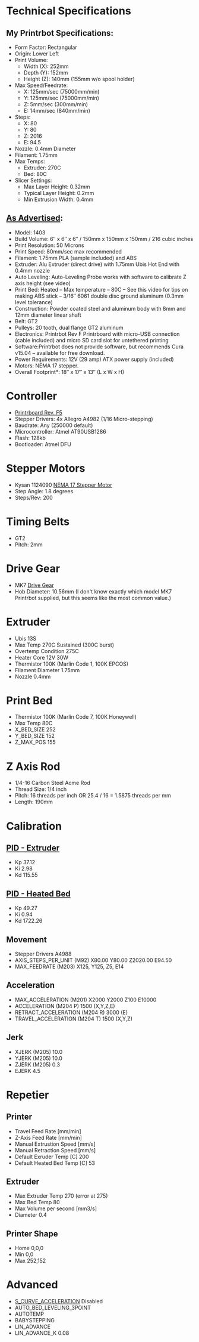 # Technical Specifications  
## My Printrbot Specifications:
- Form Factor: Rectangular
- Origin: Lower Left
- Print Volume: 
  - Width (X):  252mm
  - Depth (Y):  152mm
  - Height (Z): 140mm (155mm w/o spool holder)
- Max Speed/Feedrate:
  - X: 125mm/sec (75000mm/min)
  - Y: 125mm/sec (75000mm/min)
  - Z: 5mm/sec (300mm/min)
  - E: 14mm/sec (840mm/min)
- Steps:
  - X: 80
  - Y: 80
  - Z: 2016
  - E: 94.5
- Nozzle: 0.4mm Diameter
- Filament: 1.75mm
- Max Temps:
  - Extruder: 270C
  - Bed: 80C
- Slicer Settings:
  - Max Layer Height: 0.32mm
  - Typical Layer Height: 0.2mm
  - Min Extrusion Width: 0.4mm

## [As Advertised](https://www.treatstock.com/machines/item/70-printrbot-simple-metal):

- Model: 1403
- Build Volume: 6″ x 6″ x 6″ / 150mm x 150mm x 150mm / 216 cubic inches
- Print Resolution: 50 Microns
- Print Speed: 80mm/sec max recommended
- Filament: 1.75mm PLA (sample included) and ABS
- Extruder: Alu Extruder (direct drive) with 1.75mm Ubis Hot End with 0.4mm nozzle
- Auto Leveling: Auto-Leveling Probe works with software to calibrate Z axis height (see video)
- Print Bed:  Heated – Max temperature – 80C – See this video for tips on making ABS stick – 3/16″ 6061 double disc ground aluminum (0.3mm level tolerance)
- Construction: Powder coated steel and aluminum body with 8mm and 12mm diameter linear shaft
- Belt: GT2
- Pulleys: 20 tooth, dual flange GT2 aluminum
- Electronics: Printrbot Rev F Printrboard with micro-USB connection (cable included) and micro SD card slot for untethered printing
- Software:Printrbot does not provide software, but recommends Cura v15.04 – available for free download.
- Power Requirements: 12V (29 amp) ATX power supply (included)
- Motors: NEMA 17 stepper.
- Overall Footprint*: 18″ x 17″ x 13″ (L x W x H)

# Controller
- [Printrboard Rev. F5](https://reprap.org/wiki/Printrboard)
- Stepper Drivers: 4x Allegro A4982 (1/16 Micro-stepping)
- Baudrate: Any (250000 default)
- Microcontroller: Atmel AT90USB1286
- Flash: 128kb
- Bootloader: Atmel DFU

# Stepper Motors
- Kysan 1124090 [NEMA 17 Stepper Motor](https://reprap.org/wiki/NEMA_17_Stepper_motor)
- Step Angle: 1.8 degrees
- Steps/Rev: 200

# Timing Belts
- GT2
- Pitch: 2mm

#  Drive Gear
- MK7 [Drive Gear](https://reprap.org/wiki/Drive-gear)
- Hob Diameter: 10.56mm (I don't know exactly which model MK7 Printrbot supplied, but this seems like the most common value.)

# Extruder
- Ubis 13S
- Max Temp 270C Sustained (300C burst)
- Overtemp Condition 275C
- Heater Core 12V 30W
- Thermistor 100K (Marlin Code 1, 100K EPCOS)
- Filament Diameter 1.75mm
- Nozzle 0.4mm

# Print Bed
- Thermistor 100K (Marlin Code 7, 100K Honeywell)
- Max Temp 80C
- X_BED_SIZE 252
- Y_BED_SIZE 152
- Z_MAX_POS 155

# Z Axis Rod
- 1/4-16 Carbon Steel Acme Rod
- Thread Size: 1/4 inch
- Pitch: 16 threads per inch OR 25.4 / 16 = 1.5875 threads per mm
- Length: 190mm

# Calibration


## [PID - Extruder](https://reprap.org/wiki/PID_Tuning)
- Kp 37.12
- Ki 2.98
- Kd 115.55

## [PID - Heated Bed](https://reprap.org/wiki/PID_Tuning)
- Kp 49.27
- Ki 0.94
- Kd 1722.26

## Movement
- Stepper Drivers A4988
- AXIS_STEPS_PER_UNIT (M92)       X80.00 Y80.00 Z2020.00 E94.50
- MAX_FEEDRATE (M203)             X125, Y125, Z5, E14

## Acceleration
- MAX_ACCELERATION (M201)         X2000 Y2000 Z100 E10000
- ACCELERATION (M204 P)           1500 (X,Y,Z,E)
- RETRACT_ACCELERATION (M204 R)   3000 (E)
- TRAVEL_ACCELERATION (M204 T)    1500 (X,Y,Z)

## Jerk
- XJERK (M205) 10.0
- YJERK (M205) 10.0
- ZJERK (M205)  0.3
- EJERK         4.5

# Repetier
## Printer
- Travel Feed Rate [mm/min]
- Z-Axis Feed Rate [mm/min]
- Manual Extrustion Speed [mm/s]
- Manual Retraction Speed [mm/s]
- Default Exruder Temp [C]          200
- Default Heated Bed Temp [C]       53
## Extruder
- Max Extruder Temp             270 (error at 275)
- Max Bed Temp                  80
- Max Volume per second [mm3/s]
- Diameter                      0.4
## Printer Shape
- Home  0,0,0
- Min   0,0
- Max   252,152

# Advanced
- [S_CURVE_ACCELERATION](https://github.com/synthetos/TinyG/wiki/Jerk-Controlled-Motion-Explained) Disabled
- AUTO_BED_LEVELING_3POINT
- AUTOTEMP
- BABYSTEPPING
- LIN_ADVANCE
- LIN_ADVANCE_K 0.08


